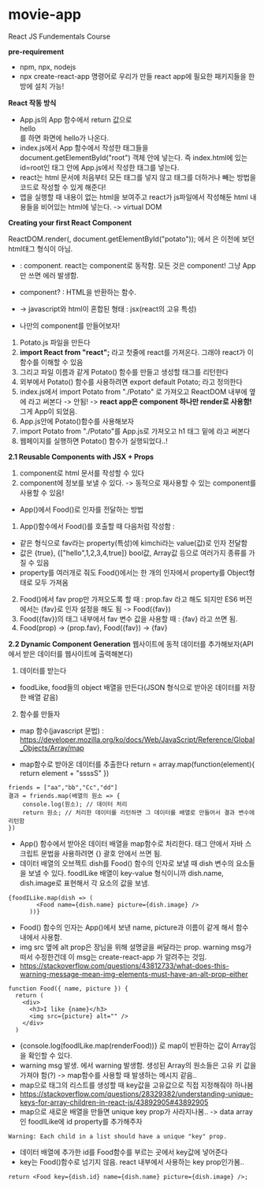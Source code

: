 # movie-app

React JS Fundementals Course

**pre-requirement**

- npm, npx, nodejs
- npx create-react-app 명령어로 우리가 만들 react app에 필요한 패키지들을 한방에 설치 가능!

**React 작동 방식**

- App.js의 App 함수에서 return 값으로 <div>hello</div>를 하면 화면에 hello가 나온다.
- index.js에서 App 함수에서 작성한 태그들을 document.getElementById("root") 객체 안에 넣는다. 즉 index.html에 있는 id=root인 태그 안에 App.js에서 작성한 태그를 넣는다.
- react는 html 문서에 처음부터 모든 태그를 넣지 않고 태그를 더하거나 빼는 방법을 코드로 작성할 수 있게 해준다!
- 앱을 실행할 때 내용이 없는 html을 보여주고 react가 js파일에서 작성해둔 html 내용들을 비어있는 html에 넣는다.
  -> virtual DOM

**Creating your first React Component**

ReactDOM.render(<App />, document.getElementById("potato"));
에서 <App />은 이전에 보던 html태그 형식이 아님.

- <App /> : component. react는 component로 동작함. 모든 것은 component! 그냥 App만 쓰면 에러 발생함.
- component? : HTML을 반환하는 함수.
- -> javascript와 html이 혼합된 형태 : jsx(react의 고유 특성)

- 나만의 component를 만들어보자!

1. Potato.js 파일을 만든다
2. **import React from "react";** 라고 첫줄에 react를 가져온다. 그래야 react가 이 함수를 이해할 수 있음
3. 그리고 파일 이름과 같게 Potato() 함수를 만들고 생성할 태그를 리턴한다
4. 외부에서 Potato() 함수를 사용하려면 export default Potato; 라고 정의한다
5. index.js에서 import Potato from "./Potato" 로 가져오고 ReactDOM 내부에 <App /> 옆에 <Potato />라고 써본다
   -> 안됨!
   -> **react app은 component 하나만 render로 사용함!** 그게 App이 되었음.
6. App.js안에 Potato()함수를 사용해보자
7. import Potato from "./Potato"를 App.js로 가져오고 h1 태그 밑에 <Potato /> 라고 써본다
8. 웹페이지를 실행하면 Potato() 함수가 실행되었다..!

**2.1 Reusable Components with JSX + Props**

1. component로 html 문서를 작성할 수 있다
2. component에 정보를 보낼 수 있다. -> 동적으로 재사용할 수 있는 component를 사용할 수 있음!

- App()에서 Food()로 인자를 전달하는 방법

1. App()함수에서 Food()를 호출할 때 다음처럼 작성함
   : <Food fav="kimchi" />

- <div class="kimchi"></div> 같은 형식으로 fav라는 property(특성)에 kimchi라는 value(값)로 인자 전달함
- 값은 {true}, {["hello",1,2,3,4,true]} bool값, Array값 등으로 여러가지 종류를 가질 수 있음
- property를 여러개로 줘도 Food()에서는 한 개의 인자에서 property를 Object형태로 모두 가져옴

2. Food()에서 fav prop만 가져오도록 할 때 : prop.fav 라고 해도 되지만 ES6 버전에서는 {fav}로 인자 설정을 해도 됨
   -> Food({fav})
3. Food({fav})의 태그 내부에서 fav 변수 값을 사용할 때 : {fav} 라고 쓰면 됨.
4. Food(prop) -> {prop.fav}, Food({fav}) -> {fav}

**2.2 Dynamic Component Generation**
웹사이트에 동적 데이터를 추가해보자(API에서 받은 데이터를 웹사이트에 출력해본다)

1. 데이터를 받는다

- foodLike, food들의 object 배열을 만든다(JSON 형식으로 받아온 데이터를 저장한 배열 같음)

2. 함수를 만들자

- map 함수(javascript 문법) : https://developer.mozilla.org/ko/docs/Web/JavaScript/Reference/Global_Objects/Array/map

- map함수로 받아온 데이터를 추출한다
  return = array.map(function(element){
  return element + "ssssS"
  })

```
friends = ["aa","bb","Cc","dd"]
결과 = friends.map(배열의 원소 => {
    console.log(원소); // 데이터 처리
    return 원소; // 처리한 데이터를 리턴하면 그 데이터를 배열로 만들어서 결과 변수에 리턴함
})
```

- App() 함수에서 받아온 데이터 배열을 map함수로 처리한다. 태그 안에서 자바 스크립트 문법을 사용하려면 {} 괄호 안에서 쓰면 됨.
- 데이터 배열의 오브젝트 dish를 Food() 함수의 인자로 보낼 때 dish 변수의 요소들을 보낼 수 있다. foodILike 배열이 key-value 형식이니까 dish.name, dish.image로 표현해서 각 요소의 값을 보냄.

```
{foodILike.map(dish => (
        <Food name={dish.name} picture={dish.image} />
      ))}
```

- Food() 함수의 인자는 App()에서 보낸 name, picture과 이름이 같게 해서 함수 내에서 사용함.
- img src 옆에 alt prop은 장님을 위해 설명글을 써달라는 prop. warning msg가 떠서 수정한건데 이 msg는 create-react-app 가 알려주는 것임.
- https://stackoverflow.com/questions/43812733/what-does-this-warning-message-mean-img-elements-must-have-an-alt-prop-either

```
function Food({ name, picture }) {
  return (
    <div>
      <h3>I like {name}</h3>
      <img src={picture} alt="" />
    </div>
  )
```

- {console.log(foodILike.map(renderFood))} 로 map이 반환하는 값이 Array임을 확인할 수 있다.
- warning msg 발생. <Food />에서 warning 발생함. 생성된 Array의 원소들은 고유 키 값을 가져야 함(?) -> map함수를 사용할 때 발생하는 메시지 같음..
- map으로 태그의 리스트를 생성할 때 key값을 고유값으로 직접 지정해줘야 하나봄
- https://stackoverflow.com/questions/28329382/understanding-unique-keys-for-array-children-in-react-js/43892905#43892905
- map으로 새로운 배열을 만들면 unique key prop가 사라지나봄..
  -> data array인 foodILike에 id property를 추가해주자

```
Warning: Each child in a list should have a unique "key" prop.

```

- 데이터 배열에 추가한 id를 Food함수를 부르는 곳에서 key값에 넣어준다
- key는 Food()함수로 넘기지 않음. react 내부에서 사용하는 key prop인가봄..

```
return <Food key={dish.id} name={dish.name} picture={dish.image} />;
```
